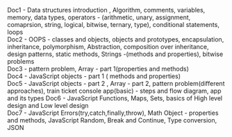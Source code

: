 Doc1 - Data structures introduction , Algorithm, comments, variables, memory, data types, operators - (arithmetic, unary, assignment, comaprsion, string, logical, bitwise, ternary, type), conditional statements, loops  
Doc2 - OOPS - classes and objects, objects and prototypes, encapsulation, inheritance, polymorphism, Abstraction, composition over inheritance, design patterns, static methods, Strings -(methods and properties), bitwise problems  
Doc3 - pattern problem, Array - part 1(properties and methods)  
Doc4 - JavaScript objects - part 1 ( methods and properties)  
Doc5 - JavaScript objects - part 2 , Array - part 2, pattern problem(different approaches), train ticket console app(basic) - steps and flow diagram, app and its types
Doc6 - JavaScript Functions, Maps, Sets, basics of High level design and Low level design  
Doc7 - JavaScript Errors(try,catch,finally,throw), Math Object - properties and methods, JavaScript Random, Break and Continue, Type conversion, JSON
